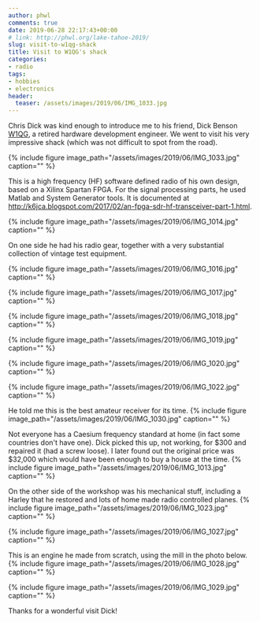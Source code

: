 ```yaml
---
author: phwl
comments: true
date: 2019-06-28 22:17:43+00:00
# link: http://phwl.org/lake-tahoe-2019/
slug: visit-to-w1qg-shack
title: Visit to W1QG's shack
categories:
- radio
tags:
- hobbies
- electronics
header:
  teaser: /assets/images/2019/06/IMG_1033.jpg
---
```


Chris Dick was kind enough to introduce me to his friend, Dick Benson
[W1QG](https://www.qrz.com/db/W1QG/), a retired hardware development engineer. We went to visit his
very impressive shack (which was not difficult to spot from the
road).

{% include figure image_path="/assets/images/2019/06/IMG_1033.jpg" caption="" %}

This is a high frequency (HF) software defined radio of his own
design, based on a Xilinx Spartan FPGA. For the signal processing
parts, he used Matlab and System Generator tools. It is documented
at
<http://k6jca.blogspot.com/2017/02/an-fpga-sdr-hf-transceiver-part-1.html>.

{% include figure image_path="/assets/images/2019/06/IMG_1014.jpg" caption="" %}

On one side he had his radio gear, together with a very substantial
collection of vintage test equipment.

{% include figure image_path="/assets/images/2019/06/IMG_1016.jpg" caption="" %}

{% include figure image_path="/assets/images/2019/06/IMG_1017.jpg" caption="" %}

{% include figure image_path="/assets/images/2019/06/IMG_1018.jpg" caption="" %}

{% include figure image_path="/assets/images/2019/06/IMG_1019.jpg" caption="" %}

{% include figure image_path="/assets/images/2019/06/IMG_1020.jpg" caption="" %}

{% include figure image_path="/assets/images/2019/06/IMG_1022.jpg" caption="" %}

He told me this is the best amateur receiver for its time.
{% include figure image_path="/assets/images/2019/06/IMG_1030.jpg" caption="" %}

Not everyone has a Caesium frequency standard at home (in fact
some countries don't have one). Dick
picked this up, not working, for $300 and repaired it (had a screw
loose). I later found out the original price was $32,000 which would have
been enough to buy a house at the time.
{% include figure image_path="/assets/images/2019/06/IMG_1013.jpg" caption="" %}

On the other side of the workshop was his mechanical stuff,
 including a Harley
that he restored and lots of home made  radio controlled planes.
{% include figure image_path="/assets/images/2019/06/IMG_1023.jpg" caption="" %}

{% include figure image_path="/assets/images/2019/06/IMG_1027.jpg" caption="" %}

This is an engine he made from scratch, using the mill in
the photo below.
{% include figure image_path="/assets/images/2019/06/IMG_1028.jpg" caption="" %}

{% include figure image_path="/assets/images/2019/06/IMG_1029.jpg" caption="" %}

Thanks for a wonderful visit Dick!

